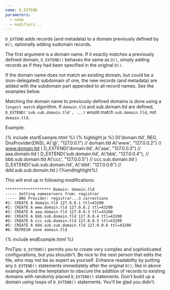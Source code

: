 ```yaml
---
name: D_EXTEND
parameters:
  - name
  - modifiers...
---
```


`D_EXTEND` adds records (and metadata) to a domain previously defined
by `D()`, optionally adding sudomain records.

The first argument is a domain name. If it exactly matches a
previously defined domain, `D_EXTEND()` behaves the same as `D()`,
simply adding records as if they had been specified in the original
`D()`.

If the domain name does not match an existing domain, but could be a
(non-delegated) subdomain of one, the new records (and metadata) are
added with the subdomain part appended to all record names. See the
examples below.

Matching the domain name to previously-defined domains is done using a
`longest match` algorithm.  If `domain.tld` and sub.domain.tld are
defined, `D_EXTEND('sub.sub.domain.tld', ...)` would match
`sub.domain.tld`, not `domain.tld`.

Example:

{% include startExample.html %}
{% highlight js %}
D('domain.tld', REG, DnsProvider(DNS),
  A('@', "127.0.0.1")         // domain.tld
  A('www', "127.0.0.2")       // www.domain.tld
)
D_EXTEND('domain.tld',
  A('aaa', "127.0.0.3")       // aaa.domain.tld
)
D_EXTEND('sub.domain.tld',
  A('bbb', "127.0.0.4"),      // bbb.sub.domain.tld
  A('ccc', "127.0.0.5")       // ccc.sub.domain.tld
)
D_EXTEND('sub.sub.domain.tld',
  A('ddd', "127.0.0.6")       // ddd.sub.sub.domain.tld
)
{%endhighlight%}

This will end up in following modifications:
```
******************** Domain: domain.tld
----- Getting nameservers from: registrar
----- DNS Provider: registrar...3 corrections
#1: CREATE A domain.tld 127.0.0.1 ttl=43200
#2: CREATE A www.domain.tld 127.0.0.2 ttl=43200
#3: CREATE A aaa.domain.tld 127.0.0.3 ttl=43200
#4: CREATE A bbb.sub.domain.tld 127.0.0.4 ttl=43200
#5: CREATE A ccc.sub.domain.tld 127.0.0.5 ttl=43200
#5: CREATE A ddd.sub.sub.domain.tld 127.0.0.6 ttl=43200
#6: REFRESH zone domain.tld
```
{% include endExample.html %}

ProTips: `D_EXTEND()` permits you to create very complex and
sophisticated configurations, but you shouldn't. Be nice to the next
person that edits the file, who may not be as expert as yourself.
Enhance readability by putting any `D_EXTEND()` statements immediately
after the original `D()`, like in above example.  Avoid the temptation
to obscure the addition of records to existing domains with randomly
placed `D_EXTEND()` statements. Don't build up a domain using loops of
`D_EXTEND()` statements. You'll be glad you didn't.
